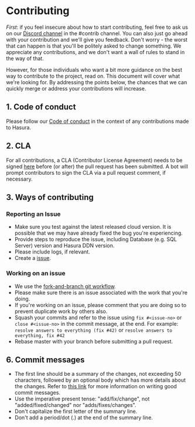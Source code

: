 # Contributing

_First_: if you feel insecure about how to start contributing, feel free to ask us on our
[Discord channel](https://discordapp.com/invite/hasura) in the #contrib channel. You can also just go ahead with your contribution and we'll give you feedback. Don't worry - the worst that can happen is that you'll be politely asked to change something. We appreciate any contributions, and we don't want a wall of rules to stand in the way of that.

However, for those individuals who want a bit more guidance on the best way to contribute to the project, read on. This document will cover what we're looking for. By addressing the points below, the chances that we can quickly merge or address your contributions will increase.

## 1. Code of conduct

Please follow our [Code of conduct](./code-of-conduct.md) in the context of any contributions made to Hasura.

## 2. CLA

For all contributions, a CLA (Contributor License Agreement) needs to be signed
[here](https://cla-assistant.io/hasura/ndc-sqlserver) before (or after) the pull request has been submitted. A bot will prompt contributors to sign the CLA via a pull request comment, if necessary.

## 3. Ways of contributing

### Reporting an Issue

- Make sure you test against the latest released cloud version. It is possible that we may have already fixed the bug you're experiencing.
- Provide steps to reproduce the issue, including Database (e.g. SQL Server) version and Hasura DDN version.
- Please include logs, if relevant.
- Create a [issue](https://github.com/hasura/ndc-sqlserver/issues/new/choose).

### Working on an issue

- We use the [fork-and-branch git workflow](https://blog.scottlowe.org/2015/01/27/using-fork-branch-git-workflow/).
- Please make sure there is an issue associated with the work that you're doing.
- If you're working on an issue, please comment that you are doing so to prevent duplicate work by others also.
- Squash your commits and refer to the issue using `fix #<issue-no>` or `close #<issue-no>` in the commit message, at the end. For example: `resolve answers to everything (fix #42)` or `resolve answers to everything, fix #42`
- Rebase master with your branch before submitting a pull request.

## 6. Commit messages

- The first line should be a summary of the changes, not exceeding 50 characters, followed by an optional body which has more details about the changes. Refer to [this link](https://github.com/erlang/otp/wiki/writing-good-commit-messages) for more information on writing good commit messages.
- Use the imperative present tense: "add/fix/change", not "added/fixed/changed" nor "adds/fixes/changes".
- Don't capitalize the first letter of the summary line.
- Don't add a period/dot (.) at the end of the summary line.
